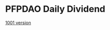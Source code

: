# PFPDAO Daily Dividend

[1001 version](https://beta.app.gelato.network/task/0xa7355d6af18682d4a68a6251f94b270d8978eb939a303f01bbee95ab2bf8625f?chainId=137)
